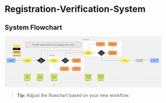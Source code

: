 # Registration-Verification-System
## System Flowchart
![System Flowchart](png/Flowchart.png)

> **Tip:** Adjust the flowchart based on your new workflow.

